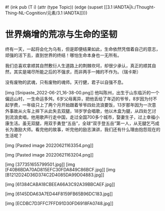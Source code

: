 #! (ink pub (T i) (attr (type Topic)) (edge (supset [[3.1 IANDTA|λ:/Thought-Thing-NL-Cognition/元素/3.1 IANDTA]])))


# 世界熵增的荒凉与生命的坚韧
终有一天，一起将会化为乌有，但是即便结果如此，生命依然凭借着自己的意志，顽强的活下去，直到世界的终结！哪怕生命本身也一无所有。


我们总喜欢拿顺其自然敷衍人生道路上的荆棘坎坷，却很少承认，真正的顺其自然，其实是竭尽所能之后的不强求，而非两手一摊的不作为。（瑞卡斯）

没有废物的武魂，只有废物的魂师。天行健，君子以自强不息。


[img [Snipaste_2022-06-21_16-38-00.png]]
他叫陈州，出生于山东临沂的一个偏远山村，一生命运多舛。6岁父母离异，把他丢给了年迈的爷爷，8岁因为付不起学费，一年级只上了两个月开始跟着爷爷四处流浪要饭，13岁那年因为一次意外事故从火车上摔下从此失去双腿，18岁学会唱歌，他以木盒为腿，从四处乞讨到流浪卖唱，他用歌声行走中国，走过全国700多个城市，娶妻生子，过上幸福小康生活。虽无双腿，用双手勇登“五岳”，全球“双手登五岳”第一人，从无腿乞丐成长为激励大师。看完他的故事，听完他的励志演讲，我们还有什么理由抱怨现在的生活呢？


[img [Pasted image 20220621163354.png]]

[img [Pasted image 20220621163204.png]]


[img [377351655799501.jpg]]
[img [F40B6BDA70AD815EFC30FDA849C86BCF.jpg]]
[img [B1212D24D36D374C2D4085DA99D04883.jpg]]

[img [61384CABA18CBEEA66A3C92A39BBCAEF.jpg]]

[img [6145DDA63A7ED44F8159FB65B96DC183.jpg]]

[img [ECDBC7D3FFC7FFD91D30FD6918FA0748.jpg]]